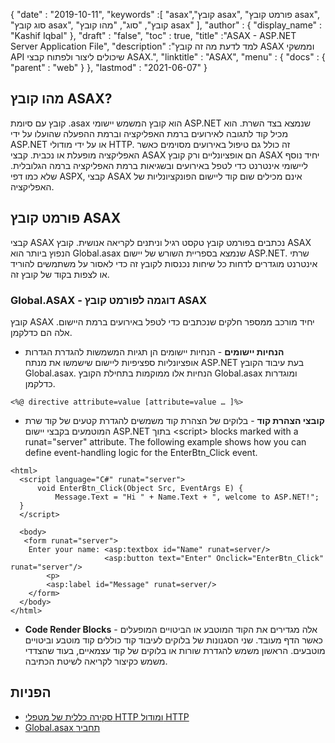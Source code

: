 {
  "date" : "2019-10-11",
  "keywords" :[ "asax","קובץ asax", "פורמט קובץ asax", "סוג קובץ asax", "קובץ", "סוג", "מהו קובץ asax" ],
  "author" : {
    "display_name" : "Kashif Iqbal"
},
  "draft" : "false",
  "toc" : true,
  "title" :"ASAX - ASP.NET Server Application File",
  "description" :"למד לדעת מה זה קובץ ASAX וממשקי API שיכולים ליצור ולפתוח קבצי ASAX.",
  "linktitle" : "ASAX",
  "menu" : {
    "docs" : {
      "parent" : "web"
}
},
  "lastmod" : "2021-06-07"
}

## מהו קובץ ASAX?

קובץ עם סיומת .asax הוא קובץ המשמש יישומי ASP.NET שנמצא בצד השרת. הוא מכיל קוד לתגובה לאירועים ברמת האפליקציה וברמת ההפעלה שהועלו על ידי ASP.NET או על ידי מודולי HTTP. זה כולל גם טיפול באירועים מסוימים כאשר האפליקציה מופעלת או נכבית. קבצי ASAX הם אופציונליים ורק קובץ ASAX יחיד נוסף ליישומי אינטרנט כדי לטפל באירועים ובשגיאות ברמת האפליקציה ברמה הגלובלית. שלא כמו דפי ASPX, קבצי ASAX אינם מכילים שום קוד ליישום הפונקציונליות של האפליקציה.

## פורמט קובץ ASAX

קבצי ASAX נכתבים בפורמט קובץ טקסט רגיל וניתנים לקריאה אנושית. קובץ ASAX הנפוץ ביותר הוא Global.asax שנמצא בספריית השורש של יישום ASP.NET. שרתי אינטרנט מוגדרים לדחות כל שיחות נכנסות לקובץ זה כדי לאסור על משתמשים להוריד או לצפות בקוד של קובץ זה.

### Global.ASAX - דוגמה לפורמט קובץ ASAX

קובץ ASAX יחיד מורכב ממספר חלקים שנכתבים כדי לטפל באירועים ברמת היישום. אלה הם כדלקמן.

* **הנחיות יישומים** - הנחיות יישומים הן תגיות המשמשות להגדרת הגדרות אופציונליות ספציפיות ליישום שישמשו את מנתח ASP.NET בעת עיבוד הקובץ Global.asax. הנחיות אלו ממוקמות בתחילת הקובץ Global.asax ומוגדרות כדלקמן.

```
<%@ directive attribute=value [attribute=value … ]%>
```
* **קובצי הצהרת קוד** - בלוקים של הצהרת קוד משמשים להגדרת קטעים של קוד שרת המוטמעים בקבצי יישום ASP.NET בתוך \<script> blocks marked with a runat="server" attribute. The following example shows how you can define event-handling logic for the EnterBtn_Click event.

```
<html>
  <script language="C#" runat="server">
      void EnterBtn_Click(Object Src, EventArgs E) {
          Message.Text = "Hi " + Name.Text + ", welcome to ASP.NET!";
  }
  </script>

  <body>
   <form runat="server">
    Enter your name: <asp:textbox id="Name" runat=server/>
                     <asp:button text="Enter" Onclick="EnterBtn_Click" runat="server"/>
        <p>
        <asp:label id="Message" runat=server/>
    </form>
  </body>
</html>
```
* **Code Render Blocks** - אלה מגדירים את הקוד המוטבע או הביטויים המופעלים כאשר הדף מעובד. שני הסגנונות של בלוקים לעיבוד קוד כוללים קוד מוטבע וביטויים מוטבעים. הראשון משמש להגדרת שורות או בלוקים של קוד עצמאיים, בעוד שהצדדי משמש כקיצור לקריאה לשיטת הכתיבה.

## הפניות

* [סקירה כללית של מטפלי HTTP ומודול HTTP](https://msdn.microsoft.com/en-us/library/bb398986(v=vs.100))
* [Global.asax תחביר](https://learn.microsoft.com/en-us/previous-versions/dotnet/netframework-4.0/2027ewzw(v=vs.100))

